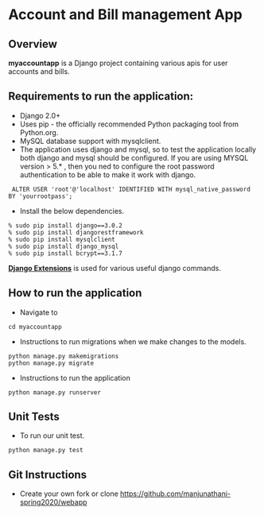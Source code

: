 # Account and Bill management App

## Overview
**myaccountapp** is a Django project containing various apis for user accounts and bills.

## Requirements to run the application:
* Django 2.0+
* Uses pip - the officially recommended Python packaging tool from Python.org.
* MySQL database support with mysqlclient.
* The application uses django and mysql, so to test the application locally both django and mysql should be configured. 
  If you are using MYSQL version > 5.* , then you ned to configure the root password authentication to be able to make it work with django.
```
 ALTER USER 'root'@'localhost' IDENTIFIED WITH mysql_native_password BY 'yourrootpass';
```
* Install the below dependencies.

```
% sudo pip install django==3.0.2
% sudo pip install djangorestframework
% sudo pip install mysqlclient
% sudo pip install django_mysql
% sudo pip install bcrypt==3.1.7
```
**[Django Extensions](https://github.com/django-extensions/django-extensions)** is used for various useful django commands.

## How to run the application
* Navigate to
```
cd myaccountapp
```
* Instructions to run migrations when we make changes to the models.
```
python manage.py makemigrations
python manage.py migrate
```
* Instructions to run the application
```
python manage.py runserver
```

## Unit Tests
* To run our unit test.
```
python manage.py test
```

## Git Instructions
* Create your own fork or clone
  https://github.com/manjunathani-spring2020/webapp